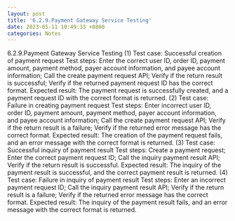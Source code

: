 ```yaml
---
layout: post
title: '6.2.9.Payment Gateway Service Testing'
date: 2023-05-11 10:49:33 +0800
categories: Notes
---
```


6.2.9.Payment Gateway Service Testing
(1) Test case: Successful creation of payment request
Test steps:
Enter the correct user ID, order ID, payment amount, payment method, payer account information, and payee account information;
Call the create payment request API;
Verify if the return result is successful;
Verify if the returned payment request ID has the correct format.
Expected result: The payment request is successfully created, and a payment request ID with the correct format is returned.
(2) Test case: Failure in creating payment request
Test steps:
Enter incorrect user ID, order ID, payment amount, payment method, payer account information, and payee account information;
Call the create payment request API;
Verify if the return result is a failure;
Verify if the returned error message has the correct format.
Expected result: The creation of the payment request fails, and an error message with the correct format is returned.
(3) Test case: Successful inquiry of payment result
Test steps:
Create a payment request;
Enter the correct payment request ID;
Call the inquiry payment result API;
Verify if the return result is successful.
Expected result: The inquiry of the payment result is successful, and the correct payment result is returned.
(4) Test case: Failure in inquiry of payment result
Test steps:
Enter an incorrect payment request ID;
Call the inquiry payment result API;
Verify if the return result is a failure;
Verify if the returned error message has the correct format.
Expected result: The inquiry of the payment result fails, and an error message with the correct format is returned.
